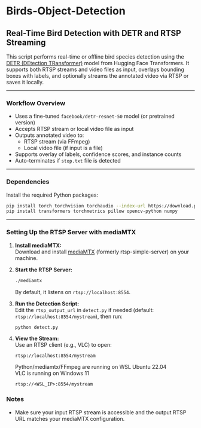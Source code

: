 # Birds-Object-Detection
## Real-Time Bird Detection with DETR and RTSP Streaming

This script performs real-time or offline bird species detection using the [DETR (DEtection TRansformer)](https://huggingface.co/facebook/detr-resnet-50) model from Hugging Face Transformers. It supports both RTSP streams and video files as input, overlays bounding boxes with labels, and optionally streams the annotated video via RTSP or saves it locally.

---

### Workflow Overview

- Uses a fine-tuned `facebook/detr-resnet-50` model (or pretrained version)
- Accepts RTSP stream or local video file as input
- Outputs annotated video to:
  - RTSP stream (via FFmpeg)
  - Local video file (if input is a file)
- Supports overlay of labels, confidence scores, and instance counts
- Auto-terminates if `stop.txt` file is detected

---

### Dependencies

Install the required Python packages:

```bash
pip install torch torchvision torchaudio --index-url https://download.pytorch.org/whl/cu118
pip install transformers torchmetrics pillow opencv-python numpy
```

---

### Setting Up the RTSP Server with mediaMTX

1. **Install mediaMTX:**  
   Download and install [mediaMTX](https://github.com/bluenviron/mediamtx) (formerly rtsp-simple-server) on your machine.

2. **Start the RTSP Server:**  
   ```sh
   ./mediamtx
   ```
   By default, it listens on `rtsp://localhost:8554`.

3. **Run the Detection Script:**  
   Edit the `rtsp_output_url` in `detect.py` if needed (default: `rtsp://localhost:8554/mystream`), then run:
   ```sh
   python detect.py
   ```

4. **View the Stream:**  
   Use an RTSP client (e.g., VLC) to open:
   ```
   rtsp://localhost:8554/mystream
   ```
   Python/mediamtx/FFmpeg are running on WSL Ubuntu 22.04  
   VLC is running on Windows 11
   ```
   rtsp://<WSL_IP>:8554/mystream
   ```

### Notes

- Make sure your input RTSP stream is accessible and the output RTSP URL matches your mediaMTX configuration.
